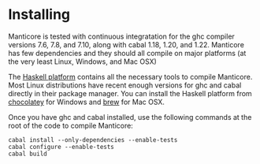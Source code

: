 # Installing

Manticore is tested with continuous integratation for the ghc compiler versions
7.6, 7.8, and 7.10, along with cabal 1.18, 1.20, and 1.22. Manticore has few
dependencies and they should all compile on major platforms (at the very least
Linux, Windows, and Mac OSX)

The [Haskell platform](https://www.haskell.org/platform/) contains all the
necessary tools to compile Manticore. Most Linux distributions have recent
enough versions for ghc and cabal directly in their package manager. You can
install the Haskell platform from [chocolatey](https://chocolatey.org/) for
Windows and [brew](http://brew.sh/) for Mac OSX.

Once you have ghc and cabal installed, use the following commands at the
root of the code to compile Manticore:

    cabal install --only-dependencies --enable-tests
    cabal configure --enable-tests
    cabal build
